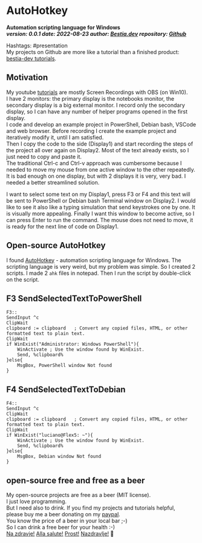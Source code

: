[comment]: # (auto_md_to_doc_comments segment start A)

# AutoHotkey

[comment]: # (auto_cargo_toml_to_md start)

**Automation scripting language for Windows**  
***version: 0.0.1 date: 2022-08-23 author: [Bestia.dev](https://bestia.dev) repository: [Github](https://github.com/bestia-dev/AutoHotkey)***  

[comment]: # (auto_cargo_toml_to_md end)

Hashtags: #presentation  
My projects on Github are more like a tutorial than a finished product: [bestia-dev tutorials](https://github.com/bestia-dev/tutorials_rust_wasm).

## Motivation

My youtube [tutorials](https://www.youtube.com/channel/UCitt3zFHK2jDetDh6ezI05A) are mostly Screen Recordings with OBS (on Win10).  
I have 2 monitors: the primary display is the notebooks monitor, the secondary display is a big external monitor. I record only the secondary display, so I can have any number of helper programs opened in the first display.  
I code and develop an example project in PowerShell, Debian bash, VSCode and web browser. Before recording I create the example project and iteratively modify it, until I am satisfied.  
Then I copy the code to the side (Display1) and start recording the steps of the project all over again on Display2. Most of the text already exists, so I just need to copy and paste it.  
The traditional Ctrl-c and Ctrl-v approach was cumbersome because I needed to move my mouse from one active window to the other repeatedly. It is bad enough on one display, but with 2 displays it is very, very bad. I needed a better streamlined solution.  

I want to select some text on my Display1, press F3 or F4 and this text will be sent to PowerShell or Debian bash Terminal window on Display2. I would like to see it also like a typing simulation that send keystrokes one by one. It is visually more appealing. Finally I want this window to become active, so I can press Enter to run the command. The mouse does not need to move, it is ready for the next line of code on Display1.  

## Open-source AutoHotkey

I found [AutoHotkey](https://www.autohotkey.com/) - automation scripting language for Windows. The scripting language is very weird, but my problem was simple. So I created 2 scripts. I made 2 `ahk` files in notepad. Then I run the script by double-click on the script.

## F3 SendSelectedTextToPowerShell

```AutoHotkey
F3::
SendInput ^c
ClipWait
clipboard := clipboard   ; Convert any copied files, HTML, or other formatted text to plain text.
ClipWait
if WinExist("Administrator: Windows PowerShell"){
    WinActivate ; Use the window found by WinExist.
    Send, %clipboard%
}else{
    MsgBox, PowerShell window Not found
}
```

## F4 SendSelectedTextToDebian

```AutoHotkey
F4::
SendInput ^c
ClipWait
clipboard := clipboard   ; Convert any copied files, HTML, or other formatted text to plain text.
ClipWait
if WinExist("luciano@Flex5: ~"){
    WinActivate ; Use the window found by WinExist.
    Send, %clipboard%
}else{
    MsgBox, Debian window Not found
}
```

## open-source free and free as a beer

My open-source projects are free as a beer (MIT license).  
I just love programming.  
But I need also to drink. If you find my projects and tutorials helpful,  
please buy me a beer donating on my [paypal](https://paypal.me/LucianoBestia).  
You know the price of a beer in your local bar ;-)  
So I can drink a free beer for your health :-)  
[Na zdravje!](https://translate.google.com/?hl=en&sl=sl&tl=en&text=Na%20zdravje&op=translate) [Alla salute!](https://dictionary.cambridge.org/dictionary/italian-english/alla-salute) [Prost!](https://dictionary.cambridge.org/dictionary/german-english/prost) [Nazdravlje!](https://matadornetwork.com/nights/how-to-say-cheers-in-50-languages/) 🍻

[comment]: # (auto_md_to_doc_comments segment end A)
